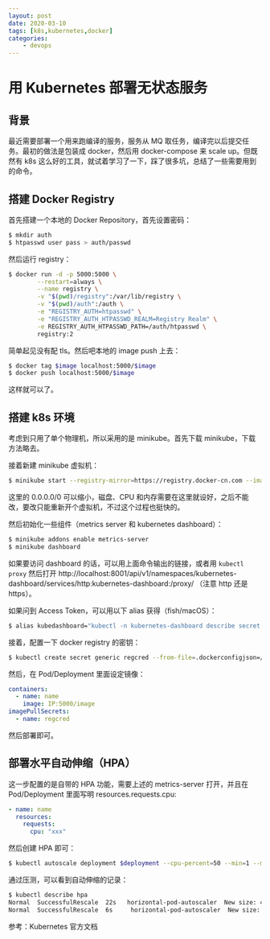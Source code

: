 ```yaml
---
layout: post
date: 2020-03-10
tags: [k8s,kubernetes,docker]
categories:
    - devops
---
```


# 用 Kubernetes 部署无状态服务

## 背景

最近需要部署一个用来跑编译的服务，服务从 MQ 取任务，编译完以后提交任务。最初的做法是包装成 docker，然后用 docker-compose 来 scale up。但既然有 k8s 这么好的工具，就试着学习了一下，踩了很多坑，总结了一些需要用到的命令。

## 搭建 Docker Registry

首先搭建一个本地的 Docker Repository，首先设置密码：

```bash
$ mkdir auth
$ htpasswd user pass > auth/passwd
```

然后运行 registry：

```bash
$ docker run -d -p 5000:5000 \
        --restart=always \
        --name registry \
        -v "$(pwd)/registry":/var/lib/registry \
        -v "$(pwd)/auth":/auth \
        -e "REGISTRY_AUTH=htpasswd" \
        -e "REGISTRY_AUTH_HTPASSWD_REALM=Registry Realm" \
        -e REGISTRY_AUTH_HTPASSWD_PATH=/auth/htpasswd \
        registry:2
```

简单起见没有配 tls。然后吧本地的 image push 上去：

```bash
$ docker tag $image localhost:5000/$image
$ docker push localhost:5000/$image
```

这样就可以了。

## 搭建 k8s 环境

考虑到只用了单个物理机，所以采用的是 minikube。首先下载 minikube，下载方法略去。

接着新建 minikube 虚拟机：

```bash
$ minikube start --registry-mirror=https://registry.docker-cn.com --image-mirror-country=cn --image-repository=registry.cn-hangzhou.aliyuncs.com/google_containers --vm-driver=kvm2 --insecure-registry="0.0.0.0/0" --disk-size=50GB --cpus 128 --memory 131072
```

这里的 0.0.0.0/0 可以缩小，磁盘、CPU 和内存需要在这里就设好，之后不能改，要改只能重新开个虚拟机，不过这个过程也挺快的。

然后初始化一些组件（metrics server 和 kubernetes dashboard）：

```bash
$ minikube addons enable metrics-server
$ minikube dashboard
```

如果要访问 dashboard 的话，可以用上面命令输出的链接，或者用 `kubectl proxy` 然后打开  http://localhost:8001/api/v1/namespaces/kubernetes-dashboard/services/http:kubernetes-dashboard:/proxy/ （注意 http 还是 https）。

如果问到 Access Token，可以用以下 alias 获得（fish/macOS）：

```bash
$ alias kubedashboard="kubectl -n kubernetes-dashboard describe secret (kubectl -n kubernetes-dashboard get secret | grep admin-user | awk '{print \$1}') | tail -n1 | awk '{print \$2}' | pbcopy"
```

接着，配置一下 docker registry 的密钥：

```bash
$ kubectl create secret generic regcred --from-file=.dockerconfigjson=/path/to/config.json  --type=kubernetes.io/dockerconfigjson
```

然后，在 Pod/Deployment 里面设定镜像：

```yml
containers:
  - name: name
    image: IP:5000/image
imagePullSecrets:
  - name: regcred
```

然后部署即可。

## 部署水平自动伸缩（HPA）

这一步配置的是自带的 HPA 功能，需要上述的 metrics-server 打开，并且在 Pod/Deployment 里面写明 resources.requests.cpu:

```yml
- name: name
  resources:
    requests:
      cpu: "xxx"
```

然后创建 HPA 即可：

```bash
$ kubectl autoscale deployment $deployment --cpu-percent=50 --min=1 --max=10
```

通过压测，可以看到自动伸缩的记录：

```bash
$ kubectl describe hpa
Normal  SuccessfulRescale  22s   horizontal-pod-autoscaler  New size: 4; reason: cpu resource utilization (percentage of request) above target
Normal  SuccessfulRescale  6s     horizontal-pod-autoscaler  New size: 1; reason: All metrics below target
```

参考：Kubernetes 官方文档